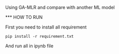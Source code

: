 Using GA-MLR and compare with another ML model

*** HOW TO RUN

First you need to install all requirement

`
pip install -r requirement.txt
`

And run all in ipynb file
